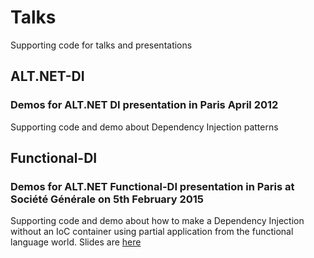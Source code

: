 # Talks
Supporting code for talks and presentations

## ALT.NET-DI 
### Demos for ALT.NET DI presentation in Paris April 2012
Supporting code and demo about Dependency Injection patterns

## Functional-DI 
### Demos for ALT.NET Functional-DI presentation in Paris at Société Générale on 5th February 2015
Supporting code and demo about how to make a Dependency Injection without an IoC container using partial application from the functional language world.
Slides are [here](http://fr.slideshare.net/tjaskula/functional-dependency-injection-in-f)